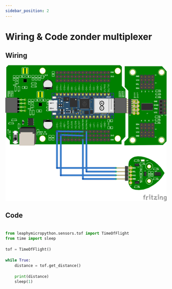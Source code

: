 ```yaml
---
sidebar_position: 2
---
```



# Wiring & Code zonder multiplexer

## Wiring
![wiring tof](wiring_tof.png)

## Code
```python

from leaphymicropython.sensors.tof import TimeOfFlight
from time import sleep

tof = TimeOfFlight()

while True:
    distance = tof.get_distance()

    print(distance)
    sleep(1)
```